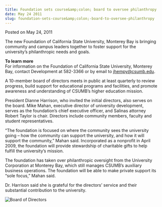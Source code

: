 ```yaml
---
title: Foundation sets course&amp;colon; board to oversee philanthropy
date: May 24 2011
slug: foundation-sets-course&amp;colon;-board-to-oversee-philanthropy
---
```


<span class="date">Posted on May 24, 2011 </span>

<p>The new Foundation of California State University, Monterey Bay
is bringing community and campus leaders together to foster support
for the university&#x2019;s philanthropic needs and goals.</p>
<p class="pullquote"><strong>To learn more</strong><br>
For information on the Foundation of California State University,
Monterey Bay, contact Development at 582-3366 or by email to
<a href="mailto:jhempy@csumb.edu">jhempy@csumb.edu</a>.</br></p>
<p>A 10-member board of directors meets in public at least
quarterly to review progress, build support for educational
programs and facilities, and promote awareness and understanding of
CSUMB&#x2019;s higher education mission.</p>
<p>President Dianne Harrison, who invited the initial directors,
also serves on the board. Mike Mahan, executive director of
university development, serves as the foundation&#x2019;s chief executive
officer, and Salinas attorney Robert Taylor is chair. Directors
include community members, faculty and student representatives.</p>
<p>&#x201C;The foundation is focused on where the community sees the
university going &#x2013; how the community can support the university,
and how it will support the community,&#x201D; Mahan said. Incorporated as
a nonprofit in April 2009, the foundation will provide stewardship
of charitable gifts to help fulfill the university&#x2019;s mission.</p>
<p>The foundation has taken over philanthropic oversight from the
University Corporation at Monterey Bay, which still manages CSUMB&#x2019;s
auxiliary business operations. The foundation will be able to make
private support its &#x201C;sole focus,&#x201D; Mahan said.</p>
<p>Dr. Harrison said she is grateful for the directors&#x2019; service and
their substantial contribution to the university.</p>
<p><img alt="Board of Directors" src="http://news.csumb.edu/sites/default/files/imagecache/large/65/attachments/news/images/board-of-directors.jpg"/></p>
